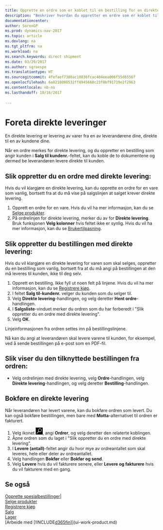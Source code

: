 ```yaml
---
title: Opprette en ordre som er koblet til en bestilling for en direkte levering
description: "Beskriver hvordan du oppretter en ordre som er koblet til en bestilling, for å sikre levering direkte fra leverandøren til kunden."
documentationcenter: 
author: SorenGP
ms.prod: dynamics-nav-2017
ms.topic: article
ms.devlang: na
ms.tgt_pltfrm: na
ms.workload: na
ms.search.keywords: direct shipment
ms.date: 03/29/2017
ms.author: sgroespe
ms.translationtype: HT
ms.sourcegitcommit: 4fefaef7380ac10836fcac404eea006f55d8556f
ms.openlocfilehash: 6a8210808532ff8945660c23f0bf91719e2f2963
ms.contentlocale: nb-no
ms.lasthandoff: 10/16/2017

---
```

# <a name="how-to-make-drop-shipments"></a>Foreta direkte leveringer
En direkte levering er levering av varer fra en av leverandørene dine, direkte til en av kundene dine.

Når en ordre merkes for direkte levering, og du oppretter en bestilling som angir kunden i **Salg til kundenr.**-feltet, kan du koble de to dokumentene og dermed be leverandøren levere direkte til kunden.

## <a name="to-create-a-sales-order-for-drop-shipment"></a>Slik oppretter du en ordre med direkte levering:
Hvis du vil klargjøre en direkte levering, kan du opprette en ordre for en vare som vanlig, bortsett fra at du må vise på salgslinjen at salget krever direkte levering.

1. Opprett en ordre for en vare. Hvis du vil ha mer informasjon, kan du se [Selge produkter](sales-how-sell-products.md).
2. På ordrelinjen for direkte levering, merker du av for **Direkte levering**. Bruk funksjonen **Velg kolonner** hvis feltet ikke er synlig. Hvis du vil ha mer informasjon, kan du se [Brukertilpasning](ui-user-personalization.md).

## <a name="to-create-the-purchase-order-for-drop-shipment"></a>Slik oppretter du bestillingen med direkte levering:
Hvis du vil klargjøre en direkte levering for varen som skal selges, oppretter du en bestilling som vanlig, bortsett fra at du må angi på bestillingen at den må leveres til kunden, ikke til deg selv.

1. Opprett en bestilling. Ikke fyll ut noen felt på linjene. Hvis du vil ha mer informasjon, kan du se [Registrere kjøp](purchasing-how-record-purchases.md).
2. I feltet **Salg til-kundenr.** velger du kunden som du selger til.
3. Velg **Direkte levering**-handlingen, og velg deretter **Hent ordre**-handlingen.
4. I **Salgsliste**-vinduet merker du ordren som du har forberedt i "Slik oppretter du en ordre med direkte levering".
5. Velg **OK**.

Linjeinformasjonen fra ordren settes inn på bestillingslinjene.

Nå kan du angi at leverandøren skal levere varene til kunden, for eksempel, ved å sende bestillingen på e-post som en PDF-fil.     

## <a name="to-view-the-linked-purchase-order-from-the-sales-order"></a>Slik viser du den tilknyttede bestillingen fra ordren:
* Velg ordrelinjen med direkte levering, velg **Ordre**-handlingen, velg **Direkte levering**-handlingen, og velg deretter **Bestilling**-handlingen.

## <a name="to-post-a-drop-shipment"></a>Bokføre en direkte levering
Når leverandøren har levert varene, kan du bokføre ordren som levert. Du kan også bokføre bestillingen, men bare med **Motta**-alternativet til ordren er fakturert.

1. Velg ikonet ![Søk etter side eller rapport](media/ui-search/search_small.png "Søk etter side eller rapport"), angi **Ordrer**, og velg deretter den relaterte koblingen.
2. Åpne ordren som du laget i "Slik oppretter du en ordre med direkte levering".
3. I **Levere (antall)**-feltet angir du hvor mye av ordreantallet som skal leveres, hele eller deler av ordreantallet.
4. Velg handlingen **Bokfør** eller **Bokfør og send**.
5. Velg **Levere** hvis du vil fakturere senere, eller **Levere og fakturere** hvis du vil fakturere med en gang.

## <a name="see-also"></a>Se også
[Opprette spesialbestillinger](sales-how-to-create-special-orders.md)|  
[Selge produkter](sales-how-sell-products.md)  
[Registrere kjøp](purchasing-how-record-purchases.md)  
[Salg](sales-manage-sales.md)  
[Lager](inventory-manage-inventory.md)  
[Arbeide med [!INCLUDE[d365fin](includes/d365fin_md.md)]](ui-work-product.md)

